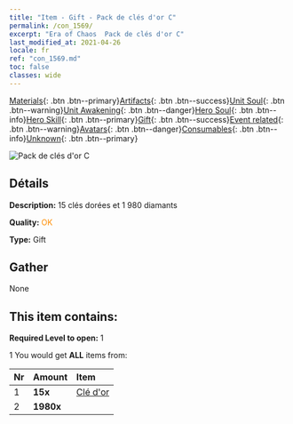 ```yaml
---
title: "Item - Gift - Pack de clés d'or C"
permalink: /con_1569/
excerpt: "Era of Chaos  Pack de clés d'or C"
last_modified_at: 2021-04-26
locale: fr
ref: "con_1569.md"
toc: false
classes: wide
---
```

 [Materials](/ItemsFR/){: .btn .btn--primary}[Artifacts](/ItemsFR/Artifacts/){: .btn .btn--success}[Unit Soul](/ItemsFR/UnitSoul/){: .btn .btn--warning}[Unit Awakening](/ItemsFR/UnitAwakening/){: .btn .btn--danger}[Hero Soul](/ItemsFR/HeroSoul/){: .btn .btn--info}[Hero Skill](/ItemsFR/HeroSkill/){: .btn .btn--primary}[Gift](/ItemsFR/Gift/){: .btn .btn--success}[Event related](/ItemsFR/Events/){: .btn .btn--warning}[Avatars](/ItemsFR/Avatars/){: .btn .btn--danger}[Consumables](/ItemsFR/Consumables/){: .btn .btn--info}[Unknown](/ItemsFR/Unknown/){: .btn .btn--primary}

 ![Pack de clés d'or C](/images/t/i_907185.png)

## Détails
 **Description:** 15 clés dorées et 1 980 diamants

 **Quality:** <span style="color: #FF8C00">OK</span>

 **Type:** Gift

## Gather

  None

## This item contains:

 **Required Level to open:** 1

 1 You would get **ALL** items  from:

  | Nr | Amount |     Item    |
  |:---|:-------|:------------|
  | 1 |  **15x** | [Clé d'or](/ItemsFR/con_783/) |  | 
  | 2 |  **1980x** | <i class="fas fa-gem"/> |  | 
